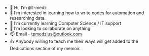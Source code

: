 - 👋 Hi, I’m @t-medz
- 👀 I’m interested in learning how to write codes for automation and researching data.
- 🌱 I’m currently learning Computer Science / IT support
- 💞️ I’m looking to collaborate on anything
- 📫 Email - tpmedzius@outlook.com
- 👍 Anybody willing to teach me their ways will get added to the Dedications section of my memoir.
<!---
t-medz/t-medz is a ✨ special ✨ repository because its `README.md` (this file) appears on your GitHub profile.
You can click the Preview link to take a look at your changes.
--->
